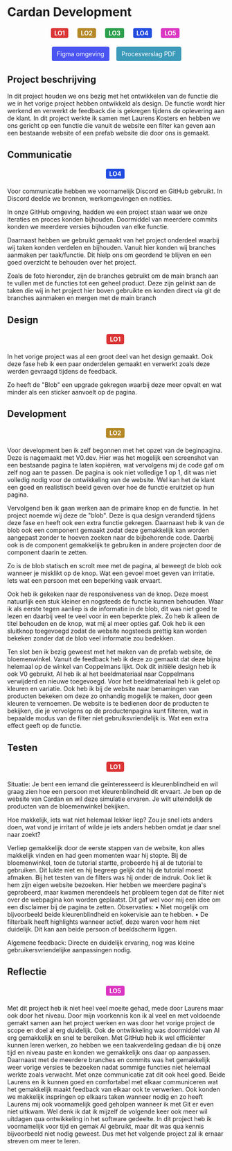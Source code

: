 # Cardan Development 
<div style="display: flex; justify-content: center; gap: 16px; flex-wrap: wrap; margin: 20px 0;">
    <span style="display: inline-block; background-color:rgb(219, 52, 52); color: white; padding: 3px 8px; border-radius: 4px; font-weight: bold; margin-right: 5px;">LO1</span>
    <span style="display: inline-block; background-color:rgb(181, 136, 38); color: white; padding: 3px 8px; border-radius: 4px; font-weight: bold; margin-right: 5px;">LO2</span>
    <span style="display: inline-block; background-color:rgb(43, 159, 76); color: white; padding: 3px 8px; border-radius: 4px; font-weight: bold; margin-right: 5px;">LO3</span>
    <span style="display: inline-block; background-color:rgb(33, 75, 225); color: white; padding: 3px 8px; border-radius: 4px; font-weight: bold; margin-right: 5px;">LO4</span>
    <span style="display: inline-block; background-color:rgb(219, 52, 194); color: white; padding: 3px 8px; border-radius: 4px; font-weight: bold; margin-right: 5px;">LO5</span>
</div>
<div style="display: flex; justify-content: center; gap: 16px; flex-wrap: wrap; margin: 20px 0;">
  <a href="https://www.figma.com/design/KIVWaDCLVYXIBWR4YJ13M1/Project-Development?node-id=2-2&t=OAVSoPqAwt6y49og-1" target="_blank" style="display: inline-block; background-color: #4a54f1; color: white; padding: 8px 12px; text-decoration: none; border-radius: 4px;">Figma omgeving</a>
  <a href="/files/development procesverslag.pdf" target="_blank" style="display: inline-block; background-color:rgb(60, 154, 186); color: white; padding: 8px 12px; text-decoration: none; border-radius: 4px;">Procesverslag PDF</a>
</div>

## Project beschrijving
In dit project houden we ons bezig met het ontwikkelen van de functie die we in het vorige project hebben ontwikkeld als design. De functie wordt hier werkend en verwerkt de feedback die is gekregen tijdens de oplevering aan de klant. 
In dit project werkte ik samen met Laurens Kosters en hebben we ons gericht op een functie die vanuit de website een filter kan geven aan een bestaande website of een prefab website die door ons is gemaakt.
 
## Communicatie
<div style="display: flex; justify-content: center; gap: 16px; flex-wrap: wrap; margin: 20px 0;">
    <span style="display: inline-block; background-color:rgb(33, 75, 225); color: white; padding: 3px 8px; border-radius: 4px; font-weight: bold; margin-right: 5px;">LO4</span>
</div>
Voor communicatie hebben we voornamelijk Discord en GitHub gebruikt. In Discord deelde we bronnen, werkomgevingen en notities. 
 
In onze GitHub omgeving, hadden we een project staan waar we onze iteraties en proces konden bijhouden. Doormiddel van meerdere commits konden we meerdere versies bijhouden van elke functie.
 
Daarnaast hebben we gebruikt gemaakt van het project onderdeel waarbij wij taken konden verdelen en bijhouden. Vanuit hier konden wij branches aanmaken per taak/functie. Dit hielp ons om geordend te blijven en een goed overzicht te behouden over het project.
 
Zoals de foto hieronder, zijn de branches gebruikt om de main branch aan te vullen met de functies tot een geheel product. Deze zijn gelinkt aan de taken die wij in het project hier boven gebruikte en konden direct via git de branches aanmaken en mergen met de main branch
 
## Design
<div style="display: flex; justify-content: center; gap: 16px; flex-wrap: wrap; margin: 20px 0;">
    <span style="display: inline-block; background-color:rgb(219, 52, 52); color: white; padding: 3px 8px; border-radius: 4px; font-weight: bold; margin-right: 5px;">LO1</span>
</div>
In het vorige project was al een groot deel van het design gemaakt. Ook deze fase heb ik een paar onderdelen gemaakt en verwerkt zoals deze werden gevraagd tijdens de feedback. 
 
Zo heeft de "Blob" een upgrade gekregen waarbij deze meer opvalt en wat minder als een sticker aanvoelt op de pagina. 
 
## Development
<div style="display: flex; justify-content: center; gap: 16px; flex-wrap: wrap; margin: 20px 0;">
    <span style="display: inline-block; background-color:rgb(181, 136, 38); color: white; padding: 3px 8px; border-radius: 4px; font-weight: bold; margin-right: 5px;">LO2</span>
</div>
Voor development ben ik zelf begonnen met het opzet van de beginpagina. Deze is nagemaakt met V0.dev. Hier was het mogelijk een screenshot van een bestaande pagina te laten kopiëren, wat vervolgens mij de code gaf om zelf nog aan te passen. De pagina is ook niet volledige 1 op 1, dit was niet volledig nodig voor de ontwikkeling van de website. Wel kan het de klant een goed en realistisch beeld geven over hoe de functie eruitziet op hun pagina.
 
 

Vervolgend ben ik gaan werken aan de primaire knop en de functie. In het project noemde wij deze de "blob". Deze is qua design veranderd tijdens deze fase en heeft ook een extra functie gekregen. Daarnaast heb ik van de blob ook een component gemaakt zodat deze gemakkelijk kan worden aangepast zonder te hoeven zoeken naar de bijbehorende code. Daarbij ook is de component gemakkelijk te gebruiken in andere projecten door de component daarin te zetten.
    

Zo is de blob statisch en scrolt mee met de pagina, al beweegt de blob ook wanneer je misklikt op de knop. Wat een gevoel moet geven van irritatie. Iets wat een persoon met een beperking vaak ervaart. 

    

Ook heb ik gekeken naar de responsiveness van de knop. Deze moest natuurlijk een stuk kleiner en nogsteeds de functie kunnen behouden. Waar ik als eerste tegen aanliep is de informatie in de blob, dit was niet goed te lezen en daarbij veel te veel voor in een beperkte plek. Zo heb ik alleen de titel behouden en de knop, wat mij al meer opties gaf. Ook heb ik een sluitknop toegevoegd zodat de website nogsteeds prettig kan worden bekeken zonder dat de blob veel informatie zou bedekken.
 
Ten slot ben ik bezig geweest met het maken van de prefab website, de bloemenwinkel. Vanuit de feedback heb ik deze zo gemaakt dat deze bijna helemaal op de winkel van Coppelmans lijkt. Ook dit initiële design heb ik ook V0 gebruikt. Al heb ik al het beeldmateriaal naar Coppelmans verwijderd en nieuwe toegevoegd. Voor het beeldmateriaal heb ik gelet op kleuren en variatie. Ook heb ik bij de website naar benamingen van producten bekeken om deze zo onhandig mogelijk te maken, door geen kleuren te vernoemen. De website is te bedienen door de producten te bekijken, die je vervolgens op de productenpagina kunt filteren, wat in bepaalde modus van de filter niet gebruiksvriendelijk is. Wat een extra effect geeft op de functie.
   

 
## Testen
<div style="display: flex; justify-content: center; gap: 16px; flex-wrap: wrap; margin: 20px 0;">
    <span style="display: inline-block; background-color:rgb(219, 52, 52); color: white; padding: 3px 8px; border-radius: 4px; font-weight: bold; margin-right: 5px;">LO1</span>
</div>
Situatie:
Je bent een iemand die geïnteresseerd is kleurenblindheid en wil graag zien hoe een persoon met kleurenblindheid dit ervaart. Je ben op de website van Cardan en wil deze simulatie ervaren. Je wilt uiteindelijk de producten van de bloemenwinkel bekijken.

Hoe makkelijk, iets wat niet helemaal lekker liep?
Zou je snel iets anders doen, wat vond je irritant of wilde je iets anders hebben omdat je daar snel naar zoekt?

Verliep gemakkelijk door de eerste stappen van de website, kon alles makkelijk vinden en had geen momenten waar hij stopte. Bij de bloemenwinkel, toen de tutorial startte, probeerde hij al de tutorial te gebruiken. Dit lukte niet en hij begreep gelijk dat hij de tutorial moest afmaken. Bij het testen van de filters was hij onder de indruk. Ook liet ik hem zijn eigen website bezoeken. Hier hebben we meerdere pagina's geprobeerd, maar kwamen merendeels het probleem tegen dat de filter niet over de webpagina kon worden geplaatst. Dit gaf wel voor mij een idee om een disclaimer bij de pagina te zetten.
Observaties: 
•	Niet mogelijk om bijvoorbeeld beide kleurenblindheid en kokervisie aan te hebben. 
•	De filterbalk heeft highlights wanneer actief, deze waren voor hem niet duidelijk. Dit kan aan beide persoon of beeldscherm liggen.

Algemene feedback: Directe en duidelijk ervaring, nog was kleine gebruikersvriendelijke aanpassingen nodig.
 
## Reflectie
<div style="display: flex; justify-content: center; gap: 16px; flex-wrap: wrap; margin: 20px 0;">
 <span style="display: inline-block; background-color:rgb(219, 52, 194); color: white; padding: 3px 8px; border-radius: 4px; font-weight: bold; margin-right: 5px;">LO5</span>
</div>
Met dit project heb ik niet heel veel moeite gehad, mede door Laurens maar ook door het niveau. Door mijn voorkennis kon ik al veel en met voldoende gemakt samen aan het project werken en was door het vorige project de scope en doel al erg duidelijk. Ook de ontwikkeling was doormiddel van AI erg gemakkelijk en snel te bereiken.
Met GitHub heb ik wel efficiënter kunnen leren werken, zo hebben we een taakverdeling gedaan die bij onze tijd en niveau paste en konden we gemakkelijk ons daar op aanpassen. Daarnaast met de meerdere branches en commits was het gemakkelijk weer vorige versies te bezoeken nadat sommige functies niet helemaal werkte zoals verwacht.
Met onze communicatie zat dit ook heel goed. Beide Laurens en ik kunnen goed en comfortabel met elkaar communiceren wat het gemakkelijk maakt feedback van elkaar ook te verwerken. Ook konden we makkelijk inspringen op elkaars taken wanneer nodig en zo heeft Laurens mij ook voornamelijk goed geholpen wanneer ik met Git er even niet uitkwam.
Wel denk ik dat ik mijzelf de volgende keer ook meer wil uitdagen qua ontwikkeling in het software gedeelte. In dit project heb ik voornamelijk voor tijd en gemak AI gebruikt, maar dit was qua kennis bijvoorbeeld niet nodig geweest. Dus met het volgende project zal ik ernaar streven om meer te leren.

